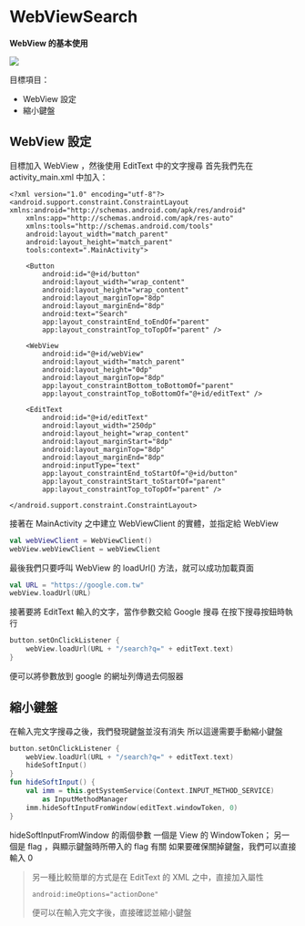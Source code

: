 WebViewSearch
===
**WebView 的基本使用**

![](https://i.imgur.com/G3KKFSO.gif)

目標項目：
- WebView 設定
- 縮小鍵盤

## WebView 設定

目標加入 WebView ，然後使用 EditText 中的文字搜尋
首先我們先在 activity_main.xml 中加入：
```xml=
<?xml version="1.0" encoding="utf-8"?>
<android.support.constraint.ConstraintLayout xmlns:android="http://schemas.android.com/apk/res/android"
    xmlns:app="http://schemas.android.com/apk/res-auto"
    xmlns:tools="http://schemas.android.com/tools"
    android:layout_width="match_parent"
    android:layout_height="match_parent"
    tools:context=".MainActivity">

    <Button
        android:id="@+id/button"
        android:layout_width="wrap_content"
        android:layout_height="wrap_content"
        android:layout_marginTop="8dp"
        android:layout_marginEnd="8dp"
        android:text="Search"
        app:layout_constraintEnd_toEndOf="parent"
        app:layout_constraintTop_toTopOf="parent" />

    <WebView
        android:id="@+id/webView"
        android:layout_width="match_parent"
        android:layout_height="0dp"
        android:layout_marginTop="8dp"
        app:layout_constraintBottom_toBottomOf="parent"
        app:layout_constraintTop_toBottomOf="@+id/editText" />

    <EditText
        android:id="@+id/editText"
        android:layout_width="250dp"
        android:layout_height="wrap_content"
        android:layout_marginStart="8dp"
        android:layout_marginTop="8dp"
        android:layout_marginEnd="8dp"
        android:inputType="text"
        app:layout_constraintEnd_toStartOf="@+id/button"
        app:layout_constraintStart_toStartOf="parent"
        app:layout_constraintTop_toTopOf="parent" />

</android.support.constraint.ConstraintLayout>
```

接著在 MainActivity 之中建立 WebViewClient 的實體，並指定給 WebView
```kotlin
val webViewClient = WebViewClient()
webView.webViewClient = webViewClient
```

最後我們只要呼叫 WebView 的 loadUrl() 方法，就可以成功加載頁面
```kotlin
val URL = "https://google.com.tw"
webView.loadUrl(URL)
```
接著要將 EditText 輸入的文字，當作參數交給 Google 搜尋
在按下搜尋按鈕時執行
```kotlin
button.setOnClickListener {
    webView.loadUrl(URL + "/search?q=" + editText.text)
}
```
便可以將參數放到 google 的網址列傳過去伺服器

## 縮小鍵盤
在輸入完文字搜尋之後，我們發現鍵盤並沒有消失
所以這邊需要手動縮小鍵盤
```kotlin
button.setOnClickListener {
    webView.loadUrl(URL + "/search?q=" + editText.text)
    hideSoftInput()
}
fun hideSoftInput() {
    val imm = this.getSystemService(Context.INPUT_METHOD_SERVICE)
        as InputMethodManager
    imm.hideSoftInputFromWindow(editText.windowToken, 0)
}
```
hideSoftInputFromWindow 的兩個參數
一個是 View 的 WindowToken； 另一個是 flag ，與顯示鍵盤時所帶入的 flag 有關
如果要確保關掉鍵盤，我們可以直接輸入 0

>另一種比較簡單的方式是在 EditText 的 XML 之中，直接加入屬性
>```xml=
>android:imeOptions="actionDone"
>```
>便可以在輸入完文字後，直接確認並縮小鍵盤
